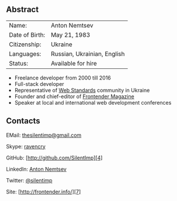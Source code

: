 ## Abstract

<table>
  <tbody>
    <tr>
      <td>Name:</td>
      <td>Anton Nemtsev</td>
    </tr>
    <tr>
      <td>Date of Birth:</td>
      <td>May 21, 1983</td>
    </tr>
    <tr>
      <td>Citizenship:</td>
      <td>Ukraine</td>
    </tr>
    <tr>
      <td>Languages:</td>
      <td>Russian, Ukrainian, English</td>
    </tr>
    <tr>
      <td>Status:</td>
      <td>Available for hire</td>
    </tr>  
  </tbody>
</table>


* Freelance developer from 2000 till 2016
* Full-stack developer
* Representative of [Web Standards][8] community in Ukraine
* Founder and chief-editor of [Frontender Magazine][9]
* Speaker at local and international web development conferences


## Contacts

EMail:  [thesilentimp@gmail.com][2]

Skype:  [ravencry][3]

GitHub: [http://github.com/SilentImp][4]

LinkedIn: [Anton Nemtsev][5]

Twitter:  [@silentimp][6]

Site: [http://frontender.info/][7]

[2]: mailto:thesilentimp@gmail.com
[3]: skype:ravencry?call
[4]: http://github.com/SilentImp
[5]: http://ua.linkedin.com/pub/anton-nemtsev/3/b1/592/
[6]: http://twitter.com/silentimp
[7]: http://frontender.info/
[8]: http://web-standards.ru/editors/
[9]: https://frontender.info/
